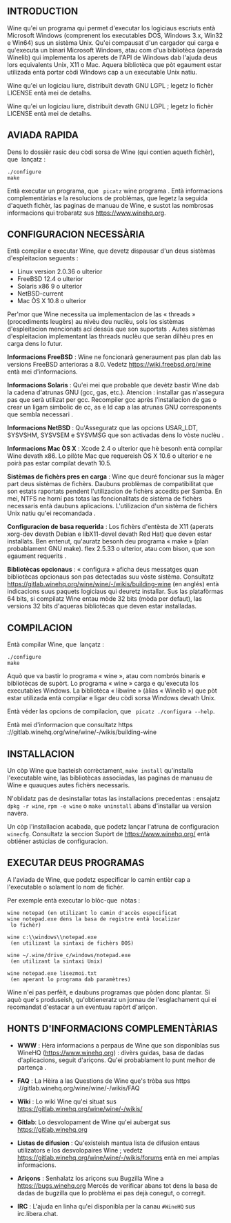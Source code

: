 ## INTRODUCTION

Wine qu'ei un programa qui permet d'executar los logiciaus escriuts entà
Microsoft Windows (comprenent los executables DOS, Windows 3.x, Win32 e
Win64) sus un sistèma Unix. Qu'ei compausat d'un cargador qui carga e
qu'executa un binari Microsoft Windows, atau com d'ua bibliotèca (aperada
Winelib) qui implementa los aperets de l'API de Windows dab l'ajuda deus lors equivalents Unix, X11 o Mac. Aquera bibliotèca que pòt egaument estar
utilizada entà portar còdi Windows cap a un executable Unix natiu.

Wine qu'ei un logiciau liure, distribuït devath GNU LGPL ; legetz lo fichèr
LICENSE entà mei de detalhs.

Wine qu'ei un logiciau liure, distribuït devath GNU LGPL ; legetz lo fichèr
LICENSE entà mei de detalhs.


## AVIADA RAPIDA

Dens lo dossièr rasic deu còdi sorsa de Wine (qui contien aqueth fichèr),
que  lançatz :

```
./configure
make
```

Entà executar un programa, que ` picatz` wine programa . Entà informacions
complementàrias e la resolucions de problèmas, que legetz la seguida
d'aqueth fichèr, las paginas de manuau de Wine, e sustot las nombrosas
informacions qui trobaratz sus https://www.winehq.org.


## CONFIGURACION NECESSÀRIA

Entà compilar e executar Wine, que devetz dispausar d'un deus sistèmas
d'espleitacion seguents :

- Linux version 2.0.36 o ulterior
- FreeBSD 12.4 o ulterior
- Solaris x86 9 o ulterior
- NetBSD-current
- Mac ÒS X 10.8 o ulterior

Per'mor que Wine necessita ua implementacion de las « threads »
(procediments leugèrs) au nivèu deu nuclèu, sols los sistèmas d'espleitacion
mencionats ací dessús que son suportats . Autes sistèmas d'espleitacion
implementant las threads nuclèu que seràn dilhèu pres en carga dens lo
futur.

**Informacions FreeBSD** :
 Wine ne foncionarà generaument pas plan dab las versions FreeBSD
 anterioras a 8.0. Vedetz https://wiki.freebsd.org/wine entà mei
 d'informacions.

**Informacions Solaris** :
 Qu'ei mei que probable que devètz bastir Wine dab la cadena
 d'atrunas GNU (gcc, gas, etc.). Atencion : installar gas n'assegura pas
 que serà utilizat per gcc. Recompiler gcc après l'installacion de gas
 o crear un ligam simbolic de cc, as e ld cap a las atrunas GNU
 corresponents que sembla necessari .

**Informacions NetBSD** :
 Qu'Asseguratz que las opcions USAR_LDT, SYSVSHM, SYSVSEM e SYSVMSG que
  son activadas dens lo vòste nuclèu .

**Informacions Mac ÒS X** :
 Xcode 2.4 o ulterior que hè besonh entà compilar Wine devath x86.
 Lo pilòte Mac que requereish ÒS X 10.6 o ulterior e ne poirà pas estar
 compilat devath 10.5.

**Sistèmas de fichèrs pres en carga** :
 Wine que deuré foncionar sus la màger part deus sistèmas de fichèrs.
 Daubuns problèmas de compatibilitat que son estats raportats pendent
 l'utilizacion de fichèrs accedits per Samba. En mei, NTFS ne horní pas
 totas las foncionalitats de sistèma de fichèrs necessaris entà
 daubuns aplicacions. L'utilizacion d'un sistèma de fichèrs Unix natiu
 qu'ei recomandada .

**Configuracion de basa requerida** :
 Los fichèrs d'entèsta de X11 (aperats xorg-dev devath Debian e
 libX11-devel devath Red Hat) que deven estar installats.
 Ben entenut, qu'auratz besonh deu programa « make » (plan probablament
 GNU make).
 flex 2.5.33 o ulterior, atau com bison, que son egaument requerits .

**Bibliotècas opcionaus** :
 « configura » aficha deus messatges quan bibliotècas opcionaus
 son pas detectadas suu vòste sistèma.
 Consultatz https://gitlab.winehq.org/wine/wine/-/wikis/building-wine
 (en anglés) entà indicacions suus paquets logiciaus qui 
 deuretz installar. Sus las platafòrmas 64 bits, si compilatz
 Wine entau mòde 32 bits (mòda per defaut), las versions 32 bits d'aqueras
  bibliotècas que deven estar installadas.
  
  
## COMPILACION

Entà compilar Wine, que  lançatz :

```
./configure
make
```

Aquò que va bastir lo programa « wine », atau com nombrós binaris e
bibliotècas de supòrt.
Lo programa « wine » carga e qu'executa los executables Windows.
La bibliotèca « libwine » (àlias « Winelib ») que pòt estar utilizada entà
compilar e ligar deu còdi sorsa Windows devath Unix.

Entà véder las opcions de compilacion, que ` picatz ./configura --help`.

Entà mei d'informacion que consultatz https ://gitlab.winehq.org/wine/wine/-/wikis/building-wine

## INSTALLACION

Un còp Wine que basteish corrèctament, `make install` qu'installa
l'executable wine, las bibliotècas associadas, las paginas de manuau de
Wine e quauques autes fichèrs necessaris.

N'oblidatz pas de desinstallar totas las installacions precedentas :
ensajatz `dpkg -r wine`, `rpm -e wine` o `make uninstall` abans d'installar
  ua version navèra.

Un còp l'installacion acabada, que podetz lançar l'atruna de
configuracion `winecfg`. Consultatz la seccion Supòrt de
https://www.winehq.org/ entà obtiéner astúcias de configuracion.


## EXECUTAR DEUS PROGRAMAS

A l'aviada de Wine, que podetz especificar lo camin entièr cap a
l'executable o solament lo nom de fichèr.

Per exemple entà executar lo blòc-que  nòtas :

```
wine notepad (en utilizant lo camin d'accès especificat
wine notepad.exe dens la basa de registre entà localizar
 lo fichèr)

wine c:\\windows\\notepad.exe
 (en utilizant la sintaxi de fichèrs DOS)

wine ~/.wine/drive_c/windows/notepad.exe
 (en utilizant la sintaxi Unix)

wine notepad.exe lisezmoi.txt
 (en aperant lo programa dab paramètres)
```

Wine n'ei pas perfèit, e daubuns programas que pòden donc plantar. Si
aquò que's produseish, qu'obtieneratz un jornau de l'esglachament qui ei recomandat d'estacar a un eventuau rapòrt d'ariçon.


## HONTS D'INFORMACIONS COMPLEMENTÀRIAS

- **WWW** :	Hèra informacions a perpaus de Wine que son disponiblas sus
 WineHQ (https://www.winehq.org) : divèrs guidas, basa de dadas
 d'aplicacions, seguit d'ariçons. Qu'ei probablament lo punt
 melhor de partença .

- **FAQ** : La Hèira a las Questions de Wine que's tròba sus https ://gitlab.winehq.org/wine/wine/-/wikis/FAQ

- **Wiki** : Lo wiki Wine qu'ei situat sus https://gitlab.winehq.org/wine/wine/-/wikis/

- **Gitlab**: Lo desvolopament de Wine qu'ei aubergat sus https://gitlab.winehq.org

- **Listas de difusion** :
        Qu'existeish mantua lista de difusion entaus utilizators e
        los desvolopaires Wine ; vedetz https://gitlab.winehq.org/wine/wine/-/wikis/forums entà en mei
        amplas informacions.

- **Ariçons** :
 Senhalatz los ariçons suu Bugzilla Wine a https://bugs.winehq.org
 Mercés de verificar abans tot dens la basa de dadas de bugzilla
 que lo problèma ei pas dejà conegut, o corregit.

- **IRC** : L'ajuda en linha qu'ei disponibla per la canau `#WineHQ` sus
 irc.libera.chat.